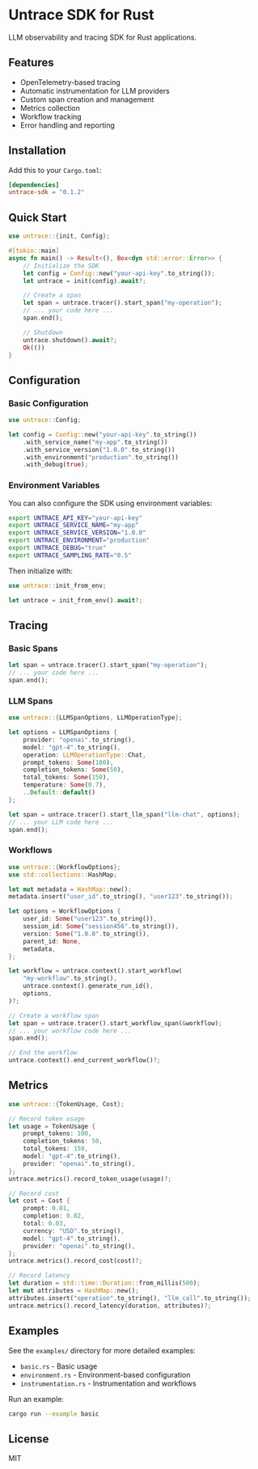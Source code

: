 # Untrace SDK for Rust

LLM observability and tracing SDK for Rust applications.

## Features

- OpenTelemetry-based tracing
- Automatic instrumentation for LLM providers
- Custom span creation and management
- Metrics collection
- Workflow tracking
- Error handling and reporting

## Installation

Add this to your `Cargo.toml`:

```toml
[dependencies]
untrace-sdk = "0.1.2"
```

## Quick Start

```rust
use untrace::{init, Config};

#[tokio::main]
async fn main() -> Result<(), Box<dyn std::error::Error>> {
    // Initialize the SDK
    let config = Config::new("your-api-key".to_string());
    let untrace = init(config).await?;

    // Create a span
    let span = untrace.tracer().start_span("my-operation");
    // ... your code here ...
    span.end();

    // Shutdown
    untrace.shutdown().await?;
    Ok(())
}
```

## Configuration

### Basic Configuration

```rust
use untrace::Config;

let config = Config::new("your-api-key".to_string())
    .with_service_name("my-app".to_string())
    .with_service_version("1.0.0".to_string())
    .with_environment("production".to_string())
    .with_debug(true);
```

### Environment Variables

You can also configure the SDK using environment variables:

```bash
export UNTRACE_API_KEY="your-api-key"
export UNTRACE_SERVICE_NAME="my-app"
export UNTRACE_SERVICE_VERSION="1.0.0"
export UNTRACE_ENVIRONMENT="production"
export UNTRACE_DEBUG="true"
export UNTRACE_SAMPLING_RATE="0.5"
```

Then initialize with:

```rust
use untrace::init_from_env;

let untrace = init_from_env().await?;
```

## Tracing

### Basic Spans

```rust
let span = untrace.tracer().start_span("my-operation");
// ... your code here ...
span.end();
```

### LLM Spans

```rust
use untrace::{LLMSpanOptions, LLMOperationType};

let options = LLMSpanOptions {
    provider: "openai".to_string(),
    model: "gpt-4".to_string(),
    operation: LLMOperationType::Chat,
    prompt_tokens: Some(100),
    completion_tokens: Some(50),
    total_tokens: Some(150),
    temperature: Some(0.7),
    ..Default::default()
};

let span = untrace.tracer().start_llm_span("llm-chat", options);
// ... your LLM code here ...
span.end();
```

### Workflows

```rust
use untrace::{WorkflowOptions};
use std::collections::HashMap;

let mut metadata = HashMap::new();
metadata.insert("user_id".to_string(), "user123".to_string());

let options = WorkflowOptions {
    user_id: Some("user123".to_string()),
    session_id: Some("session456".to_string()),
    version: Some("1.0.0".to_string()),
    parent_id: None,
    metadata,
};

let workflow = untrace.context().start_workflow(
    "my-workflow".to_string(),
    untrace.context().generate_run_id(),
    options,
)?;

// Create a workflow span
let span = untrace.tracer().start_workflow_span(&workflow);
// ... your workflow code here ...
span.end();

// End the workflow
untrace.context().end_current_workflow()?;
```

## Metrics

```rust
use untrace::{TokenUsage, Cost};

// Record token usage
let usage = TokenUsage {
    prompt_tokens: 100,
    completion_tokens: 50,
    total_tokens: 150,
    model: "gpt-4".to_string(),
    provider: "openai".to_string(),
};
untrace.metrics().record_token_usage(usage)?;

// Record cost
let cost = Cost {
    prompt: 0.01,
    completion: 0.02,
    total: 0.03,
    currency: "USD".to_string(),
    model: "gpt-4".to_string(),
    provider: "openai".to_string(),
};
untrace.metrics().record_cost(cost)?;

// Record latency
let duration = std::time::Duration::from_millis(500);
let mut attributes = HashMap::new();
attributes.insert("operation".to_string(), "llm_call".to_string());
untrace.metrics().record_latency(duration, attributes)?;
```

## Examples

See the `examples/` directory for more detailed examples:

- `basic.rs` - Basic usage
- `environment.rs` - Environment-based configuration
- `instrumentation.rs` - Instrumentation and workflows

Run an example:

```bash
cargo run --example basic
```

## License

MIT
